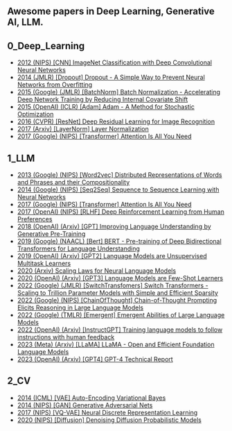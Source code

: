## Awesome papers in Deep Learning, Generative AI, LLM.

## 0_Deep_Learning
* [2012 (NIPS) [CNN] ImageNet Classification with Deep Convolutional Neural Networks](https://github.com/guyulongcs/Awesome-papers-in-DeepLearning-GenerativeAI/blob/master/0_Deep_Learning/2012%20%28NIPS%29%20%5BCNN%5D%20ImageNet%20Classification%20with%20Deep%20Convolutional%20Neural%20Networks.pdf) <br />
* [2014 (JMLR) [Dropout] Dropout - A Simple Way to Prevent Neural Networks from Overfitting](https://github.com/guyulongcs/Awesome-papers-in-DeepLearning-GenerativeAI/blob/master/0_Deep_Learning/2014%20%28JMLR%29%20%5BDropout%5D%20Dropout%20-%20A%20Simple%20Way%20to%20Prevent%20Neural%20Networks%20from%20Overfitting.pdf) <br />
* [2015 (Google) (JMLR) [BatchNorm] Batch Normalization - Accelerating Deep Network Training by Reducing Internal Covariate Shift](https://github.com/guyulongcs/Awesome-papers-in-DeepLearning-GenerativeAI/blob/master/0_Deep_Learning/2015%20%28Google%29%20%28JMLR%29%20%5BBatchNorm%5D%20Batch%20Normalization%20-%20Accelerating%20Deep%20Network%20Training%20by%20Reducing%20Internal%20Covariate%20Shift.pdf) <br />
* [2015 (OpenAI) (ICLR) [Adam] Adam - A Method for Stochastic Optimization](https://github.com/guyulongcs/Awesome-papers-in-DeepLearning-GenerativeAI/blob/master/0_Deep_Learning/2015%20%28OpenAI%29%20%28ICLR%29%20%5BAdam%5D%20Adam%20-%20A%20Method%20for%20Stochastic%20Optimization.pdf) <br />
* [2016 (CVPR) [ResNet] Deep Residual Learning for Image Recognition](https://github.com/guyulongcs/Awesome-papers-in-DeepLearning-GenerativeAI/blob/master/0_Deep_Learning/2016%20%28CVPR%29%20%5BResNet%5D%20Deep%20Residual%20Learning%20for%20Image%20Recognition.pdf) <br />
* [2017 (Arxiv) [LayerNorm] Layer Normalization](https://github.com/guyulongcs/Awesome-papers-in-DeepLearning-GenerativeAI/blob/master/0_Deep_Learning/2017%20%28Arxiv%29%20%5BLayerNorm%5D%20Layer%20Normalization.pdf) <br />
* [2017 (Google) (NIPS) [Transformer] Attention Is All You Need](https://github.com/guyulongcs/Awesome-papers-in-DeepLearning-GenerativeAI/blob/master/0_Deep_Learning/2017%20%28Google%29%20%28NIPS%29%20%5BTransformer%5D%20Attention%20Is%20All%20You%20Need.pdf) <br />

## 1_LLM
* [2013 (Google) (NIPS) [Word2vec] Distributed Representations of Words and Phrases and their Compositionality](https://github.com/guyulongcs/Awesome-papers-in-DeepLearning-GenerativeAI/blob/master/1_LLM/2013%20%28Google%29%20%28NIPS%29%20%5BWord2vec%5D%20Distributed%20Representations%20of%20Words%20and%20Phrases%20and%20their%20Compositionality.pdf) <br />
* [2014 (Google) (NIPS) [Seq2Seq] Sequence to Sequence Learning with Neural Networks](https://github.com/guyulongcs/Awesome-papers-in-DeepLearning-GenerativeAI/blob/master/1_LLM/2014%20%28Google%29%20%28NIPS%29%20%5BSeq2Seq%5D%20Sequence%20to%20Sequence%20Learning%20with%20Neural%20Networks.pdf) <br />
* [2017 (Google) (NIPS) [Transformer] Attention Is All You Need](https://github.com/guyulongcs/Awesome-papers-in-DeepLearning-GenerativeAI/blob/master/1_LLM/2017%20%28Google%29%20%28NIPS%29%20%5BTransformer%5D%20Attention%20Is%20All%20You%20Need.pdf) <br />
* [2017 (OpenAI) (NIPS) [RLHF] Deep Reinforcement Learning from Human Preferences](https://github.com/guyulongcs/Awesome-papers-in-DeepLearning-GenerativeAI/blob/master/1_LLM/2017%20%28OpenAI%29%20%28NIPS%29%20%5BRLHF%5D%20Deep%20Reinforcement%20Learning%20from%20Human%20Preferences.pdf) <br />
* [2018 (OpenAI) (Arxiv) [GPT] Improving Language Understanding by Generative Pre-Training](https://github.com/guyulongcs/Awesome-papers-in-DeepLearning-GenerativeAI/blob/master/1_LLM/2018%20%28OpenAI%29%20%28Arxiv%29%20%5BGPT%5D%20Improving%20Language%20Understanding%20by%20Generative%20Pre-Training.pdf) <br />
* [2019 (Google) (NAACL) [Bert] BERT - Pre-training of Deep Bidirectional Transformers for Language Understanding](https://github.com/guyulongcs/Awesome-papers-in-DeepLearning-GenerativeAI/blob/master/1_LLM/2019%20%28Google%29%20%28NAACL%29%20%5BBert%5D%20BERT%20-%20Pre-training%20of%20Deep%20Bidirectional%20Transformers%20for%20Language%20Understanding.pdf) <br />
* [2019 (OpenAI) (Arxiv) [GPT2] Language Models are Unsupervised Multitask Learners](https://github.com/guyulongcs/Awesome-papers-in-DeepLearning-GenerativeAI/blob/master/1_LLM/2019%20%28OpenAI%29%20%28Arxiv%29%20%5BGPT2%5D%20Language%20Models%20are%20Unsupervised%20Multitask%20Learners.pdf) <br />
* [2020 (Arxiv) Scaling Laws for Neural Language Models](https://github.com/guyulongcs/Awesome-papers-in-DeepLearning-GenerativeAI/blob/master/1_LLM/2020%20%28Arxiv%29%20Scaling%20Laws%20for%20Neural%20Language%20Models.pdf) <br />
* [2020 (OpenAI) (Arxiv) [GPT3] Language Models are Few-Shot Learners](https://github.com/guyulongcs/Awesome-papers-in-DeepLearning-GenerativeAI/blob/master/1_LLM/2020%20%28OpenAI%29%20%28Arxiv%29%20%5BGPT3%5D%20Language%20Models%20are%20Few-Shot%20Learners.pdf) <br />
* [2022 (Google) (JMLR) [SwitchTransfomers] Switch Transformers - Scaling to Trillion Parameter Models with Simple and Efficient Sparsity](https://github.com/guyulongcs/Awesome-papers-in-DeepLearning-GenerativeAI/blob/master/1_LLM/2022%20%28Google%29%20%28JMLR%29%20%5BSwitchTransfomers%5D%20Switch%20Transformers%20-%20Scaling%20to%20Trillion%20Parameter%20Models%20with%20Simple%20and%20Efficient%20Sparsity.pdf) <br />
* [2022 (Google) (NIPS) [ChainOfThought] Chain-of-Thought Prompting Elicits Reasoning in Large Language Models](https://github.com/guyulongcs/Awesome-papers-in-DeepLearning-GenerativeAI/blob/master/1_LLM/2022%20%28Google%29%20%28NIPS%29%20%5BChainOfThought%5D%20Chain-of-Thought%20Prompting%20Elicits%20Reasoning%20in%20Large%20Language%20Models.pdf) <br />
* [2022 (Google) (TMLR) [Emergent] Emergent Abilities of Large Language Models](https://github.com/guyulongcs/Awesome-papers-in-DeepLearning-GenerativeAI/blob/master/1_LLM/2022%20%28Google%29%20%28TMLR%29%20%5BEmergent%5D%20Emergent%20Abilities%20of%20Large%20Language%20Models.pdf) <br />
* [2022 (OpenAI) (Arxiv) [InstructGPT] Training language models to follow instructions with human feedback](https://github.com/guyulongcs/Awesome-papers-in-DeepLearning-GenerativeAI/blob/master/1_LLM/2022%20%28OpenAI%29%20%28Arxiv%29%20%5BInstructGPT%5D%20Training%20language%20models%20to%20follow%20instructions%20with%20human%20feedback.pdf) <br />
* [2023 (Meta) (Arxiv) [LLaMA] LLaMA - Open and Efficient Foundation Language Models](https://github.com/guyulongcs/Awesome-papers-in-DeepLearning-GenerativeAI/blob/master/1_LLM/2023%20%28Meta%29%20%28Arxiv%29%20%5BLLaMA%5D%20LLaMA%20-%20Open%20and%20Efficient%20Foundation%20Language%20Models.pdf) <br />
* [2023 (OpenAI) (Arxiv) [GPT4] GPT-4 Technical Report](https://github.com/guyulongcs/Awesome-papers-in-DeepLearning-GenerativeAI/blob/master/1_LLM/2023%20%28OpenAI%29%20%28Arxiv%29%20%5BGPT4%5D%20GPT-4%20Technical%20Report.pdf) <br />

## 2_CV
* [2014 (ICML) [VAE] Auto-Encoding Variational Bayes](https://github.com/guyulongcs/Awesome-papers-in-DeepLearning-GenerativeAI/blob/master/2_CV/2014%20%28ICML%29%20%5BVAE%5D%20Auto-Encoding%20Variational%20Bayes.pdf) <br />
* [2014 (NIPS) [GAN] Generative Adversarial Nets](https://github.com/guyulongcs/Awesome-papers-in-DeepLearning-GenerativeAI/blob/master/2_CV/2014%20%28NIPS%29%20%5BGAN%5D%20Generative%20Adversarial%20Nets.pdf) <br />
* [2017 (NIPS) [VQ-VAE] Neural Discrete Representation Learning](https://github.com/guyulongcs/Awesome-papers-in-DeepLearning-GenerativeAI/blob/master/2_CV/2017%20%28NIPS%29%20%5BVQ-VAE%5D%20Neural%20Discrete%20Representation%20Learning.pdf) <br />
* [2020 (NIPS) [Diffusion] Denoising Diffusion Probabilistic Models](https://github.com/guyulongcs/Awesome-papers-in-DeepLearning-GenerativeAI/blob/master/2_CV/2020%20%28NIPS%29%20%5BDiffusion%5D%20Denoising%20Diffusion%20Probabilistic%20Models.pdf) <br />

